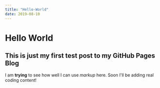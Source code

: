 ```yaml
---
title: "Hello-World"
date: 2019-08-10
---
```


# Hello World
## This is just my first test post to my GitHub Pages Blog

I am **trying** to see how well I can use _markup_ here. Soon I'll be adding real coding content!
